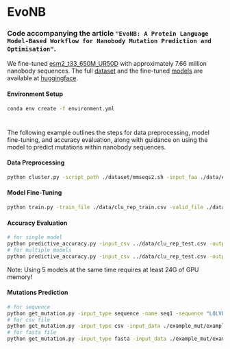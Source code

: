 # EvoNB
### Code accompanying the article `"EvoNB: A Protein Language Model-Based Workflow for Nanobody Mutation Prediction and Optimisation"`.

We fine-tuned [esm2_t33_650M_UR50D](https://github.com/facebookresearch/esm?tab=readme-ov-file) with approximately 7.66 million nanobody sequences. The full [dataset](https://huggingface.co/datasets/Dannyang/Nanobody_Sequence_Dataset) and the fine-tuned [models](https://huggingface.co/Dannyang/EvoNB_1) are available at [huggingface](https://huggingface.co/).    

#### Environment Setup
```bash
conda env create -f environment.yml
```
#
The following example outlines the steps for data preprocessing, model fine-tuning, and accuracy evaluation, along with guidance on using the model to predict mutations within nanobody sequences.

#### Data Preprocessing
```bash
python cluster.py -script_path ./dataset/mmseqs2.sh -input_faa ./data/example.fasta -mmseq_db_home ./data -db_name prot90 -min_cov 0.8 -min_id 0.9 -threads_num 8 -output_csv ./data/clu_rep.csv -validation_set_number 20 -test_set_number 20 -seed 42
```

#### Model Fine-Tuning
```bash
python train.py -train_file ./data/clu_rep_train.csv -valid_file ./data/clu_rep_validation.csv -test_file ./data/clu_rep_test.csv -model_checkpoint esm2_t33_650M_UR50D/ -datasets_dir ./data/example-dataset -output_model_dir model_tfd -seed 42 -device cuda
```

#### Accuracy Evaluation
```bash
# for single model
python predictive_accuracy.py -input_csv ../data/clu_rep_test.csv -output_csv ./out_pred.csv -models EvoNB_1 -device cuda
# for multiple models
python predictive_accuracy.py -input_csv ../data/clu_rep_test.csv -output_csv ./out_pred.csv -models EvoNB_1+EvoNB_2+EvoNB_3+EvoNB_4+EvoNB_5 -device cuda
```
Note: Using 5 models at the same time requires at least 24G of GPU memory!

#### Mutations Prediction
```bash
# for sequence
python get_mutation.py -input_type sequence -name seq1 -sequence "LQLVESGGGLVQSGGSLRPSCAASGGTSSSYVRGWFRQSPGKEREFVASISWVADLTYYADSMKGRFTISRDTAKNTVYLQMNSLKPEDTAVYYCAADSGRGLGSFDYWGQGTQVTVSS" -output_csv out_mut.csv -model_checkpoints EvoNB_1+EvoNB_2+EvoNB_3+EvoNB_4+EvoNB_5 -n 5 -device cuda
# for csv file
python get_mutation.py -input_type csv -input_data ./example_mut/example.csv -output_csv out_mut.csv -model_checkpoints EvoNB_1+EvoNB_2+EvoNB_3+EvoNB_4+EvoNB_5 -n 5 -device cuda
# for fasta file
python get_mutation.py -input_type fasta -input_data ./example_mut/example.fasta -output_csv out_mut.csv -model_checkpoints EvoNB_1+EvoNB_2+EvoNB_3+EvoNB_4+EvoNB_5 -n 5 -device cuda
```

